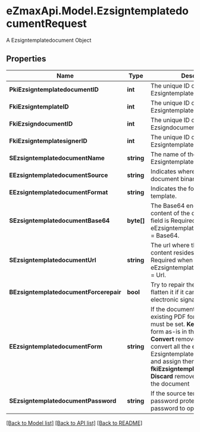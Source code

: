 # eZmaxApi.Model.EzsigntemplatedocumentRequest
A Ezsigntemplatedocument Object

## Properties

Name | Type | Description | Notes
------------ | ------------- | ------------- | -------------
**PkiEzsigntemplatedocumentID** | **int** | The unique ID of the Ezsigntemplatedocument | [optional] 
**FkiEzsigntemplateID** | **int** | The unique ID of the Ezsigntemplate | 
**FkiEzsigndocumentID** | **int** | The unique ID of the Ezsigndocument | [optional] 
**FkiEzsigntemplatesignerID** | **int** | The unique ID of the Ezsigntemplatesigner | [optional] 
**SEzsigntemplatedocumentName** | **string** | The name of the Ezsigntemplatedocument. | 
**EEzsigntemplatedocumentSource** | **string** | Indicates where to look for the document binary content. | 
**EEzsigntemplatedocumentFormat** | **string** | Indicates the format of the template. | [optional] 
**SEzsigntemplatedocumentBase64** | **byte[]** | The Base64 encoded binary content of the document.  This field is Required when eEzsigntemplatedocumentSource &#x3D; Base64. | [optional] 
**SEzsigntemplatedocumentUrl** | **string** | The url where the document content resides.  This field is Required when eEzsigntemplatedocumentSource &#x3D; Url. | [optional] 
**BEzsigntemplatedocumentForcerepair** | **bool** | Try to repair the document or flatten it if it cannot be used for electronic signature. | [optional] 
**EEzsigntemplatedocumentForm** | **string** | If the document contains an existing PDF form this property must be set.  **Keep** leaves the form as-is in the document.  **Convert** removes the form and convert all the existing fields to Ezsigntemplateformfieldgroups and assign them to the specified **fkiEzsigntemplatesignerID**  **Discard** removes the form from the document | [optional] 
**SEzsigntemplatedocumentPassword** | **string** | If the source template is password protected, the password to open/modify it. | [optional] [default to ""]

[[Back to Model list]](../README.md#documentation-for-models) [[Back to API list]](../README.md#documentation-for-api-endpoints) [[Back to README]](../README.md)

